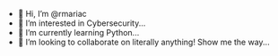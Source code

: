 - 👋 Hi, I’m @rmariac
- 👀 I’m interested in Cybersecurity...
- 🌱 I’m currently learning Python...
- 💞️ I’m looking to collaborate on literally anything! Show me the way...

<!---
rmariac/rmariac is a ✨ special ✨ repository because its `README.md` (this file) appears on your GitHub profile.
You can click the Preview link to take a look at your changes.
--->
